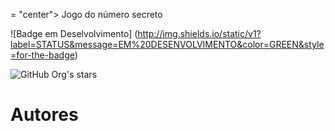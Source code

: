 = "center"> Jogo do número secreto </h1>

![Badge em Deselvolvimento] (http://img.shields.io/static/v1?label=STATUS&message=EM%20DESENVOLVIMENTO&color=GREEN&style=for-the-badge)
<p align="center">

![GitHub Org's stars](https://img.shields.io/github/stars/camilafernanda?style=social)
# Autores
